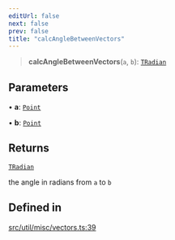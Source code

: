 ```yaml
---
editUrl: false
next: false
prev: false
title: "calcAngleBetweenVectors"
---
```


> **calcAngleBetweenVectors**(`a`, `b`): [`TRadian`](/api/type-aliases/tradian/)

## Parameters

• **a**: [`Point`](/api/classes/point/)

• **b**: [`Point`](/api/classes/point/)

## Returns

[`TRadian`](/api/type-aliases/tradian/)

the angle in radians from `a` to `b`

## Defined in

[src/util/misc/vectors.ts:39](https://github.com/fabricjs/fabric.js/blob/a0b4adf41e0a1fd81824114cedd4c32bfb8cac25/src/util/misc/vectors.ts#L39)

